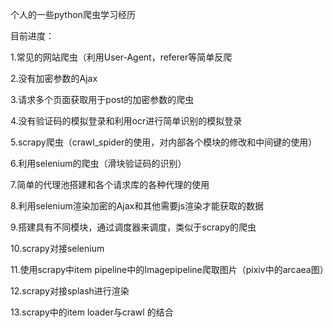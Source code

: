 个人的一些python爬虫学习经历

目前进度：

1.常见的网站爬虫（利用User-Agent，referer等简单反爬

2.没有加密参数的Ajax

3.请求多个页面获取用于post的加密参数的爬虫

4.没有验证码的模拟登录和利用ocr进行简单识别的模拟登录

5.scrapy爬虫（crawl_spider的使用，对内部各个模块的修改和中间键的使用）

6.利用selenium的爬虫（滑块验证码的识别）

7.简单的代理池搭建和各个请求库的各种代理的使用

8.利用selenium渲染加密的Ajax和其他需要js渲染才能获取的数据

9.搭建具有不同模块，通过调度器来调度，类似于scrapy的爬虫

10.scrapy对接selenium

11.使用scrapy中item pipeline中的Imagepipeline爬取图片（pixiv中的arcaea图）

12.scrapy对接splash进行渲染

13.scrapy中的item loader与crawl 的结合
